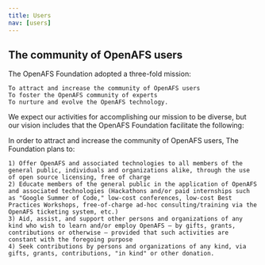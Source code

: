 ```yaml
---
title: Users
nav: [users]
---
```


## The community of OpenAFS users ##

The OpenAFS Foundation adopted a three-fold mission:

    To attract and increase the community of OpenAFS users
    To foster the OpenAFS community of experts
    To nurture and evolve the OpenAFS technology.

We expect our activities for accomplishing our mission to be diverse, but our vision includes that the OpenAFS Foundation facilitate the following:

In order to attract and increase the community of OpenAFS users, The Foundation plans to:

  	1) Offer OpenAFS and associated technologies to all members of the general public, individuals and organizations alike, through the use of open source licensing, free of charge
    2) Educate members of the general public in the application of OpenAFS and associated technologies (Hackathons and/or paid internships such as "Google Summer of Code," low-cost conferences, low-cost Best Practices Workshops, free-of-charge ad-hoc consulting/training via the OpenAFS ticketing system, etc.)
    3) Aid, assist, and support other persons and organizations of any kind who wish to learn and/or employ OpenAFS — by gifts, grants, contributions or otherwise — provided that such activities are constant with the foregoing purpose
    4) Seek contributions by persons and organizations of any kind, via gifts, grants, contributions, "in kind" or other donation.
